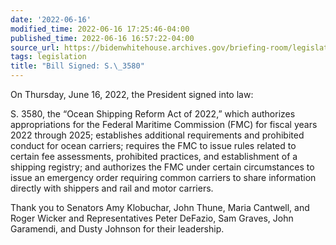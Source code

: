 ```yaml
---
date: '2022-06-16'
modified_time: 2022-06-16 17:25:46-04:00
published_time: 2022-06-16 16:57:22-04:00
source_url: https://bidenwhitehouse.archives.gov/briefing-room/legislation/2022/06/16/bill-signed-s-3580/
tags: legislation
title: "Bill Signed: S.\_3580"
---
```

 
On Thursday, June 16, 2022, the President signed into law:

S. 3580, the “Ocean Shipping Reform Act of 2022,” which authorizes
appropriations for the Federal Maritime Commission (FMC) for fiscal
years 2022 through 2025; establishes additional requirements and
prohibited conduct for ocean carriers; requires the FMC to issue rules
related to certain fee assessments, prohibited practices, and
establishment of a shipping registry; and authorizes the FMC under
certain circumstances to issue an emergency order requiring common
carriers to share information directly with shippers and rail and motor
carriers.

Thank you to Senators Amy Klobuchar, John Thune, Maria Cantwell, and
Roger Wicker and Representatives Peter DeFazio, Sam Graves, John
Garamendi, and Dusty Johnson for their leadership.
